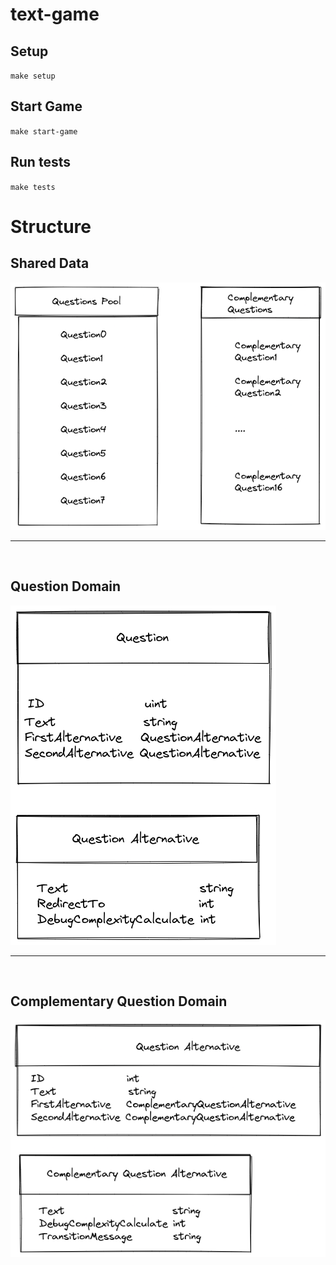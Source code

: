 # text-game

## Setup

`make setup`

## Start Game

`make start-game`

## Run tests

`make tests`

# Structure

## Shared Data

![SharedData](doc/shared_data.png)

<hr><br>

## Question Domain

![QuestionDomain](doc/quetion_domain.png)

<hr><br>

## Complementary Question Domain

![ComplementaryQuestionDomain](doc/complementary_question.png)
